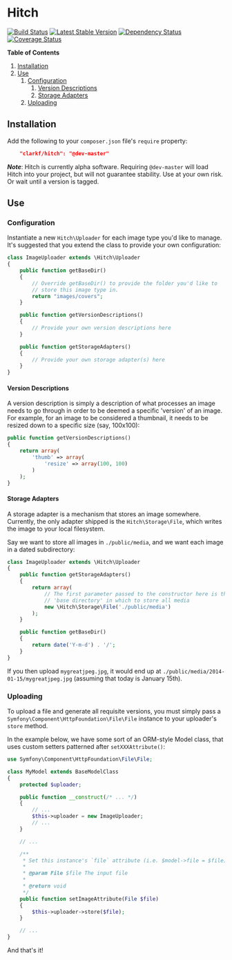 # Hitch

[![Build Status](https://travis-ci.org/clarkf/hitch.png?branch=master)](https://travis-ci.org/clarkf/hitch)
[![Latest Stable Version](https://poser.pugx.org/clarkf/hitch/v/stable.png)](https://packagist.org/packages/clarkf/hitch)
[![Dependency Status](https://www.versioneye.com/user/projects/52d6d684ec137507080009a2/badge.png)](https://www.versioneye.com/user/projects/52d6d684ec137507080009a2)
[![Coverage Status](https://coveralls.io/repos/clarkf/hitch/badge.png)](https://coveralls.io/r/clarkf/hitch)



__Table of Contents__

1. [Installation](#installation)
2. [Use](#use)
    1. [Configuration](#configuration)
        1. [Version Descriptions](#version-descriptions)
        2. [Storage Adapters](#storage-adapters)
    2. [Uploading](#uploading)

## Installation

Add the following to your `composer.json` file's `require` property:
```JSON
    "clarkf/hitch": "@dev-master"
```

___Note___: Hitch is currently alpha software.  Requiring `@dev-master`
will load Hitch into your project, but will not guarantee stability.
Use at your own risk.  Or wait until a version is tagged.

## Use

### Configuration

Instantiate a new `Hitch\Uploader` for each image type you'd like to
manage.  It's suggested that you extend the class to provide your own
configuration:

```PHP
class ImageUploader extends \Hitch\Uploader
{
    public function getBaseDir()
    {
        // Override getBaseDir() to provide the folder you'd like to
        // store this image type in.
        return "images/covers";
    }

    public function getVersionDescriptions()
    {
        // Provide your own version descriptions here
    }

    public function getStorageAdapters()
    {
        // Provide your own storage adapter(s) here
    }
}
```

#### Version Descriptions

A version description is simply a description of what processes an image
needs to go through in order to be deemed a specific 'version' of an
image.  For example, for an image to be considered a thumbnail, it needs
to be resized down to a specific size (say, 100x100):

```PHP
public function getVersionDescriptions()
{
    return array(
        'thumb' => array(
            'resize' => array(100, 100)
        )
    );
}
```

#### Storage Adapters
A storage adapter is a mechanism that stores an image somewhere.
Currently, the only adapter shipped is the `Hitch\Storage\File`, which
writes the image to your local filesystem.

Say we want to store all images in `./public/media`, and we want each
image in a dated subdirectory:

```PHP
class ImageUploader extends \Hitch\Uploader
{
    public function getStorageAdapters()
    {
        return array(
            // The first parameter passed to the constructor here is the
            // 'base directory' in which to store all media
            new \Hitch\Storage\File('./public/media')
        );
    }

    public function getBaseDir()
    {
        return date('Y-m-d') . '/';
    }
}
```

If you then upload `mygreatjpeg.jpg`, it would end up at
`./public/media/2014-01-15/mygreatjpeg.jpg` (assuming that today is
January 15th).

### Uploading

To upload a file and generate all requisite versions, you must simply
pass a `Symfony\Component\HttpFoundation\File\File` instance to your
uploader's `store` method.

In the example below, we have some sort of an ORM-style Model class,
that uses custom setters patterned after `setXXXAttribute()`:

```PHP
use Symfony\Component\HttpFoundation\File\File;

class MyModel extends BaseModelClass
{
    protected $uploader;

    public function __construct(/* ... */)
    {
        // ...
        $this->uploader = new ImageUploader;
        // ...
    }

    // ...

    /**
     * Set this instance's `file` attribute (i.e. $model->file = $file).
     * 
     * @param File $file The input file
     * 
     * @return void
     */
    public function setImageAttribute(File $file)
    {
        $this->uploader->store($file);
    }

    // ...
}
```

And that's it!
